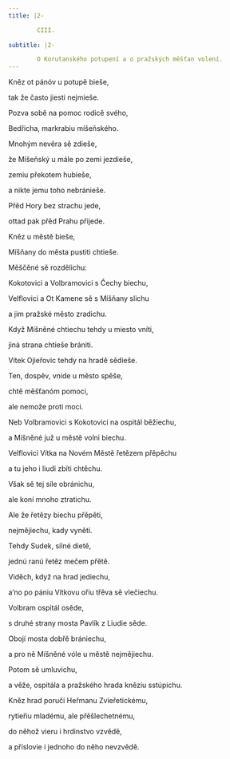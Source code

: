 ```yaml
---
title: |2-

        CIII.
      
subtitle: |2-

        O Korutanského potupení a o pražských měšťan volení.
---
```


Kněz ot pánóv u potupě bieše,

tak že často jiesti nejmieše.

Pozva sobě na pomoc rodicě svého,

Bedřicha, markrabiu míšeňského.

Mnohým nevěra sě zdieše,

že Míšeňský u mále po zemi jezdieše,

zemiu překotem hubieše,

a nikte jemu toho nebránieše.

Přěd Hory bez strachu jede,

ottad pak přěd Prahu přijede.

Kněz u městě bieše,

Míšňany do města pustiti chtieše.

Měščěné sě rozdělichu:

Kokotovici a Volbramovici s Čechy biechu,

Velflovici a Ot Kamene sě s Míšňany slichu

a jim pražské město zradichu.

Když Míšněné chtiechu tehdy u miesto vníti,

jiná strana chtieše brániti.

Vítek Ojieřovic tehdy na hradě sědieše.

Ten, dospěv, vnide u město spěše,

chtě měšťanóm pomoci,

ale nemože proti moci.

Neb Volbramovici s Kokotovici na ospitál běžiechu,

a Míšněné juž u městě volni biechu.

Velflovici Vítka na Novém Městě řetězem přěpěchu

a tu jeho i liudi zbíti chtěchu.

Však sě tej síle obránichu,

ale koní mnoho ztratichu.

Ale že řetězy biechu přěpěti,

nejmějiechu, kady vynětí.

Tehdy Sudek, silné dietě,

jednú ranú řetěz mečem přětě.

Viděch, když na hrad jediechu,

a’no po pániu Vítkovu ořiu třěva sě vlečiechu.

Volbram ospitál osěde,

s druhé strany mosta Pavlík z Liudie sěde.

Obojí mosta dobřě brániechu,

a pro ně Míšněné vóle u městě nejmějiechu.

Potom sě umluvichu,

a věže, ospitála a pražského hrada kněziu sstúpichu.

Kněz hrad poruči Heřmanu Zvieřetickému,

rytieřiu mladému, ale přěšlechetnému,

do něhož vieru i hrdinstvo vzvědě,

a příslovie i jednoho do něho nevzvědě.
